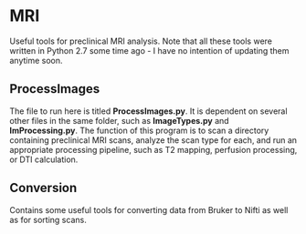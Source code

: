 # MRI
Useful tools for preclinical MRI analysis. Note that all these tools were written in Python 2.7 some time ago - I have no intention of updating them anytime soon. 

## ProcessImages

The file to run here is titled **ProcessImages.py**. It is dependent on several other files in the same folder, such as **ImageTypes.py** and **ImProcessing.py**. The function of this program is to scan a directory containing preclinical MRI scans, analyze the scan type for each, and run an appropriate processing pipeline, such as T2 mapping, perfusion processing, or DTI calculation.

## Conversion

Contains some useful tools for converting data from Bruker to Nifti as well as for sorting scans. 
